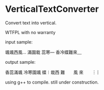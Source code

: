 # VerticalTextConverter
Convert text into vertical.

WTFPL with no warranty

input sample:

颯颯西風…
滿園栽
蕊寒—
香冷蝶難來﹏

output sample:

香蕊滿颯
冷寒園颯
蝶︱栽西
難  風
來  ︙
︴   

using g++ to compile.
still under construction.
